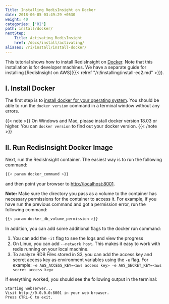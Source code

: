 ```yaml
---
Title: Installing RedisInsight on Docker
date: 2018-06-05 03:49:29 +0530
weight: 40
categories: ["RI"]
path: install/docker/
nextStep:
    Title: Activating RedisInsight
    href: /docs/install/activating/
aliases: /ri/install/install-docker/
---
```

This tutorial shows how to install RedisInsight on [Docker](https://www.docker.com/). Note that this installation is for developer machines. We have a separate guide for installing [RedisInsight on AWS]({{< relref "/ri/installing/install-ec2.md" >}}).

## I. Install Docker

The first step is to [install docker for your operating system](https://docs.docker.com/install/). You should be able to run the `docker version` command in a terminal window without any errors.

{{< note >}}
On Windows and Mac, please install docker version 18.03 or higher. You can `docker version` to find out your docker version.
{{< /note >}}

## II. Run RedisInsight Docker Image

Next, run the RedisInsight container. The easiest way is to run the following command:

```bash
{{< param docker_command >}}
```

and then point your browser to [http://localhost:8001](http://localhost:8001).

**Note:** Make sure the directory you pass as a volume to the container has necessary permissions for the container to access it. For example, if you have run the previous command and got a permission error, run the following command:

```bash
{{< param docker_db_volume_permission >}}
```

In addition, you can add some additional flags to the docker run command:

1. You can add the `-it` flag to see the logs and view the progress
1. On Linux, you can add `--network host`. This makes it easy to work with redis running on your local machine.
1. To analyze RDB Files stored in S3, you can add the access key and secret access key as environment variables using the `-e` flag. For example: `-e AWS_ACCESS_KEY=<aws access key> -e AWS_SECRET_KEY=<aws secret access key>`

If everything worked, you should see the following output in the terminal:

```
Starting webserver...
Visit http://0.0.0.0:8001 in your web browser.
Press CTRL-C to exit.
```
